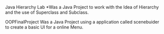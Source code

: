 Java Hierarchy Lab
  *Was a Java Project to work with the Idea of Hierarchy and the use of Superclass and Subclass.
  
  
OOPFinalProject
  Was a Java Project using a application called scenebuider to create a basic UI for a online Menu.
